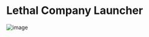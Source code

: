 # Lethal Company Launcher

![image](https://github.com/MasterMaybeFromHell/Lethal-Company-Launcher/assets/123289351/25744be3-0546-44dc-ba6b-ba337e1b4bbe)
